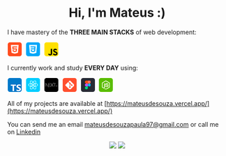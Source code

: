 <h1 align="center">Hi, I'm Mateus :)</h1>

I have mastery of the **THREE MAIN STACKS** of web development:

<p align="left">
  <!-- HTML Icon -->
  <img src="./icons/html.png">&nbsp;
  <!-- CSS Icon -->
  <img src="./icons/css.png">&nbsp;
  <!-- JS Icon -->
  <img src="./icons/js.png">&nbsp;
</p>

I currently work and study **EVERY DAY** using:

<p align="left">
  <!-- TS Icon -->
  <img src="./icons/ts.png">&nbsp;
  <!-- React Icon -->
  <img src="./icons/react.png">&nbsp;
  <!-- NextJS Icon -->
  <img src="./icons/nextJS.png">&nbsp;
  <!-- Git Icon -->
  <img src="./icons/git.png">&nbsp;
  <!-- Figma Icon -->
  <img src="./icons/figma.png">&nbsp;
  <!-- NodeJS Icon -->
  <img src="./icons/nodejs.png">&nbsp;
</p>

All of my projects are available at [https://mateusdesouza.vercel.app/](https://mateusdesouza.vercel.app/)

You can send me an email mateusdesouzapaula97@gmail.com or call me on [Linkedin](https://www.linkedin.com/in/mateus-souza-06a81b123/)

<div align="center">
    <img height="220em" src="https://github-readme-stats.vercel.app/api?username=mateussp97&show_icons=true&t&theme=radical"/>
    <img height="220em" src="https://github-readme-stats.vercel.app/api/top-langs/?username=mateussp97&langs_count=4)](https://github.com/anuraghazra/github-readme-statsCompact&theme=radical"/>
</div>
